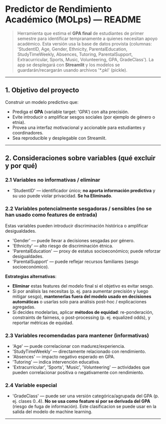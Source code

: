 # Predictor de Rendimiento Académico (MOLps) — README

> Herramienta que estima el **GPA final** de estudiantes de primer semestre para identificar tempranamente a quienes necesitan apoyo académico. Esta versión usa la base de datos provista (columnas: 'StudentID, Age, Gender, Ethnicity, ParentalEducation, StudyTimeWeekly, Absences, Tutoring, ParentalSupport, Extracurricular, Sports, Music, Volunteering, GPA, GradeClass'). La app se desplegará con **Streamlit** y los modelos se guardarán/recargarán usando archivos '*.pkl' (pickle).

---

## 1. Objetivo del proyecto
Construir un modelo predictivo que:
- Prediga el **GPA** (variable target: 'GPA') con alta precisión.
- Evite introducir o amplificar sesgos sociales (por ejemplo de género o etnia).
- Provea una interfaz motivacional y accionable para estudiantes y coordinadores.
- Sea reproducible y desplegable con Streamlit.

---

## 2. Consideraciones sobre variables (qué excluir y por qué)

### 2.1 Variables **no informativas** / eliminar
- 'StudentID' — identificador único; **no aporta información predictiva** y su uso puede violar privacidad. **Se ha Eliminado**.

### 2.2 Variables potencialmente **sesgadoras / sensibles** (**no se han usado como features de entrada**)
Estas variables pueden introducir discriminación histórica o amplificar desigualdades.
- 'Gender' — puede llevar a decisiones sesgadas por género.
- 'Ethnicity' — alto riesgo de discriminación étnica.
- 'ParentalEducation' — proxy de estatus socioeconómico; puede reforzar desigualdades.
- 'ParentalSupport' — puede reflejar recursos familiares (sesgo socioeconómico).

**Estrategias alternativas**:
- **Eliminar** estas features del modelo final si el objetivo es evitar sesgo.
- Si por análisis las necesitas (p. ej. para aumentar precisión y luego mitigar sesgo), **mantenerlas fuera del modelo usado en decisiones automáticas** o usarlas solo para análisis post-hoc / explicaciones agregadas.
- Si decides modelarlas, aplicar **métodos de equidad**: re-ponderación, constraints de fairness, o post-processing (p. ej. equalized odds), y reportar métricas de equidad.

### 2.3 Variables recomendadas para mantener (informativas)
- 'Age' — puede correlacionar con madurez/experiencia.
- 'StudyTimeWeekly' — directamente relacionado con rendimiento.
- 'Absences' — impacto negativo esperado en GPA.
- 'Tutoring' — indica intervención educativa.
- 'Extracurricular', 'Sports', 'Music', 'Volunteering' — actividades que pueden correlacionar positiva o negativamente con rendimiento.

### 2.4 Variable especial
- 'GradeClass' — puede ser una versión categórica/agrupada del GPA (p. ej. clases 0..4). **No se usa como feature si por se derivada del GPA** (riesgo de fuga de información). Este clasificacion se puede usar en la salida del modelo de machine learning.

---